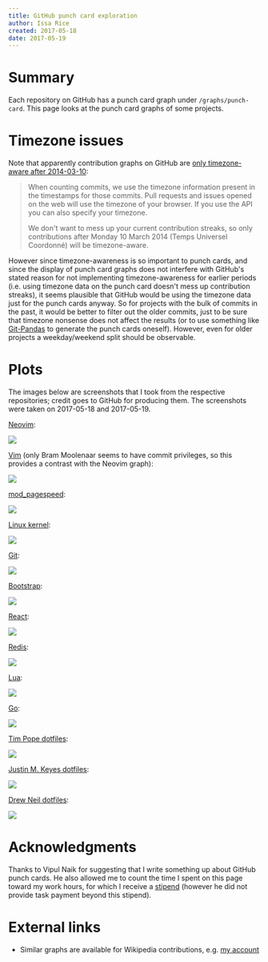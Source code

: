 ```yaml
---
title: GitHub punch card exploration
author: Issa Rice
created: 2017-05-18
date: 2017-05-19
---
```


# Summary

Each repository on GitHub has a punch card graph under `/graphs/punch-card`.
This page looks at the punch card graphs of some projects.

# Timezone issues

Note that apparently contribution graphs on GitHub are [only timezone-aware after
2014-03-10](https://github.com/blog/1793-timezone-aware-contribution-graphs):

> When counting commits, we use the timezone information present in the
> timestamps for those commits. Pull requests and issues opened on the web will
> use the timezone of your browser. If you use the API you can also specify
> your timezone.
>
> We don't want to mess up your current contribution streaks, so only
> contributions after Monday 10 March 2014 (Temps Universel Coordonné) will be
> timezone-aware.

However since timezone-awareness is so important to punch cards, and since the
display of punch card graphs does not interfere with GitHub's stated reason for
not implementing timezone-awareness for earlier periods (i.e. using timezone
data on the punch card doesn't mess up contribution streaks), it seems
plausible that GitHub would be using the timezone data just for the punch cards
anyway.
So for projects with the bulk of commits in the past, it would be better to
filter out the older commits, just to be sure that timezone nonsense does
not affect the results (or to use something like [Git-Pandas](https://github.com/wdm0006/git-pandas)
to generate the punch cards oneself).
However, even for older projects a weekday/weekend split should be observable.

# Plots

The images below are screenshots that I took from the respective repositories;
credit goes to GitHub for producing them.
The screenshots were taken on 2017-05-18 and 2017-05-19.

[Neovim](https://github.com/neovim/neovim/graphs/punch-card):

[![](punch-card-neovim-neovim.png)](punch-card-neovim-neovim.png)

[Vim](https://github.com/vim/vim/graphs/punch-card)
(only Bram Moolenaar seems to have commit privileges, so this provides a
contrast with the Neovim graph):

[![](punch-card-vim-vim.png)](punch-card-vim-vim.png)

[mod_pagespeed](https://github.com/pagespeed/mod_pagespeed/graphs/punch-card):

[![](punch-card-pagespeed-mod_pagespeed.png)](punch-card-pagespeed-mod_pagespeed.png)

[Linux kernel](https://github.com/torvalds/linux/graphs/punch-card):

[![](punch-card-torvalds-linux.png)](punch-card-torvalds-linux.png)

[Git](https://github.com/git/git/graphs/punch-card):

[![](punch-card-git-git.png)](punch-card-git-git.png)

[Bootstrap](https://github.com/twbs/bootstrap/graphs/punch-card):

[![](punch-card-twbs-bootstrap.png)](punch-card-twbs-bootstrap.png)

[React](https://github.com/facebook/react/graphs/punch-card):

[![](punch-card-facebook-react.png)](punch-card-facebook-react.png)

[Redis](https://github.com/antirez/redis/graphs/punch-card):

[![](punch-card-antirez-redis.png)](punch-card-antirez-redis.png)

[Lua](https://github.com/lua/lua/graphs/punch-card):

[![](punch-card-lua-lua.png)](punch-card-lua-lua.png)

[Go](https://github.com/golang/go/graphs/punch-card):

[![](punch-card-golang-go.png)](punch-card-golang-go.png)

[Tim Pope dotfiles](https://github.com/tpope/tpope/graphs/punch-card):

[![](punch-card-tpope-tpope.png)](punch-card-tpope-tpope.png)

[Justin M. Keyes dotfiles](https://github.com/justinmk/config/graphs/punch-card):

[![](punch-card-justinmk-config.png)](punch-card-justinmk-config.png)

[Drew Neil dotfiles](https://github.com/nelstrom/dotfiles/graphs/punch-card):

[![](punch-card-nelstrom-dotfiles.png)](punch-card-nelstrom-dotfiles.png)

# Acknowledgments

Thanks to Vipul Naik for suggesting that I write something up about GitHub
punch cards.
He also allowed me to count the time I spent on this page toward my work hours,
for which I receive a [stipend](https://github.com/vipulnaik/contractwork/blob/master/contributor-lists/issa-list.mediawiki#Stipends)
(however he did not provide task payment beyond this stipend).

# External links

- Similar graphs are available for Wikipedia contributions,
  e.g. [my account](https://tools.wmflabs.org/xtools-ec/?user=Riceissa&project=en.wikipedia.org#timecard)
